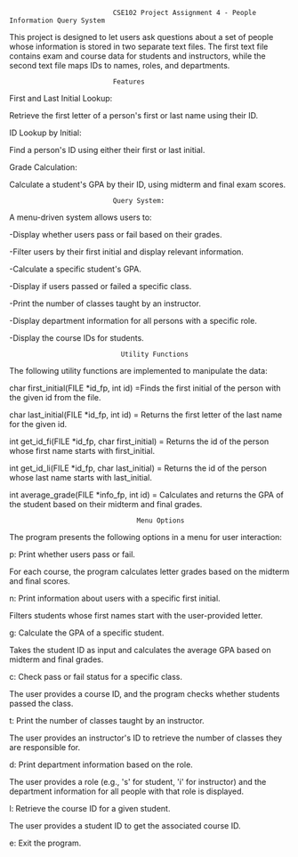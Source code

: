                               CSE102 Project Assignment 4 - People Information Query System
This project is designed to let users ask questions about a set of people whose information is stored in two separate text files. The first text file contains exam and course data for students and instructors, while the second text file maps IDs to names, roles, and departments.

                              Features
First and Last Initial Lookup:

Retrieve the first letter of a person's first or last name using their ID.

ID Lookup by Initial:

Find a person's ID using either their first or last initial.

Grade Calculation:

Calculate a student's GPA by their ID, using midterm and final exam scores.

                              Query System:

A menu-driven system allows users to:

-Display whether users pass or fail based on their grades.

-Filter users by their first initial and display relevant information.

-Calculate a specific student's GPA.

-Display if users passed or failed a specific class.

-Print the number of classes taught by an instructor.

-Display department information for all persons with a specific role.

-Display the course IDs for students.

                                Utility Functions
The following utility functions are implemented to manipulate the data:

char first_initial(FILE *id_fp, int id)
=Finds the first initial of the person with the given id from the file.

char last_initial(FILE *id_fp, int id)
= Returns the first letter of the last name for the given id.

int get_id_fi(FILE *id_fp, char first_initial)
= Returns the id of the person whose first name starts with first_initial.

int get_id_li(FILE *id_fp, char last_initial)
= Returns the id of the person whose last name starts with last_initial.

int average_grade(FILE *info_fp, int id)
= Calculates and returns the GPA of the student based on their midterm and final grades.

                                    Menu Options
The program presents the following options in a menu for user interaction:

p: Print whether users pass or fail.

For each course, the program calculates letter grades based on the midterm and final scores.

n: Print information about users with a specific first initial.

Filters students whose first names start with the user-provided letter.

g: Calculate the GPA of a specific student.

Takes the student ID as input and calculates the average GPA based on midterm and final grades.

c: Check pass or fail status for a specific class.

The user provides a course ID, and the program checks whether students passed the class.

t: Print the number of classes taught by an instructor.

The user provides an instructor's ID to retrieve the number of classes they are responsible for.

d: Print department information based on the role.

The user provides a role (e.g., 's' for student, 'i' for instructor) and the department information for all people with that role is displayed.

l: Retrieve the course ID for a given student.

The user provides a student ID to get the associated course ID.

e: Exit the program.
